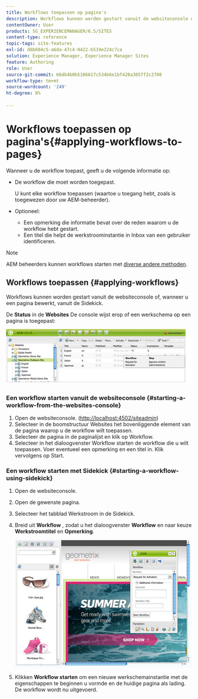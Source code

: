 ```yaml
---
title: Workflows toepassen op pagina's
description: Workflows kunnen worden gestart vanuit de websiteconsole of, wanneer u een pagina bewerkt, vanuit de Sidekick.
contentOwner: User
products: SG_EXPERIENCEMANAGER/6.5/SITES
content-type: reference
topic-tags: site-features
exl-id: d8b604c5-a6da-47c4-9422-b519e224c7ca
solution: Experience Manager, Experience Manager Sites
feature: Authoring
role: User
source-git-commit: 66db4b0b5106617c534b6e1bf428a3057f2c2708
workflow-type: tm+mt
source-wordcount: '249'
ht-degree: 8%

---
```


# Workflows toepassen op pagina&#39;s{#applying-workflows-to-pages}

Wanneer u de workflow toepast, geeft u de volgende informatie op:

* De workflow die moet worden toegepast.

  U kunt elke workflow toepassen (waartoe u toegang hebt, zoals is toegewezen door uw AEM-beheerder).
* Optioneel:

   * Een opmerking die informatie bevat over de reden waarom u de workflow hebt gestart.
   * Een titel die helpt de werkstroominstantie in Inbox van een gebruiker identificeren.

>[!NOTE]
>
>AEM beheerders kunnen workflows starten met [diverse andere methoden](/help/sites-administering/workflows-starting.md).

## Workflows toepassen {#applying-workflows}

Workflows kunnen worden gestart vanuit de websiteconsole of, wanneer u een pagina bewerkt, vanuit de Sidekick.

De **Status** in de **Websites** De console wijst erop of een werkschema op een pagina is toegepast:

![workflowstatus](assets/workflowstatus.png)

### Een workflow starten vanuit de websiteconsole {#starting-a-workflow-from-the-websites-console}

1. Open de websiteconsole. ([http://localhost:4502/siteadmin](http://localhost:4502/siteadmin))
1. Selecteer in de boomstructuur Websites het bovenliggende element van de pagina waarop u de workflow wilt toepassen.
1. Selecteer de pagina in de paginalijst en klik op Workflow.
1. Selecteer in het dialoogvenster Workflow starten de workflow die u wilt toepassen. Voer eventueel een opmerking en een titel in. Klik vervolgens op Start.

### Een workflow starten met Sidekick {#starting-a-workflow-using-sidekick}

1. Open de websiteconsole.
1. Open de gewenste pagina.
1. Selecteer het tabblad Werkstroom in de Sidekick.
1. Breid uit **Workflow** , zodat u het dialoogvenster **Workflow** en naar keuze **Werkstroomtitel** en **Opmerking**.

   ![workflowstartsidekick](assets/workflowstartsidekick.png)

1. Klikken **Workflow starten** om een nieuwe werkschemainstantie met de eigenschappen te beginnen u vormde en de huidige pagina als lading. De workflow wordt nu uitgevoerd.
